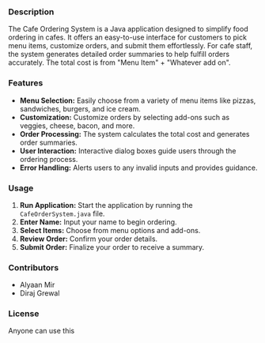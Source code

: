 ### Description
The Cafe Ordering System is a Java application designed to simplify food ordering in cafes. It offers an easy-to-use interface for customers to pick menu items, customize orders, and submit them effortlessly. For cafe staff, the system generates detailed order summaries to help fulfill orders accurately. The total cost is from "Menu Item" + "Whatever add on".

### Features
- **Menu Selection:** Easily choose from a variety of menu items like pizzas, sandwiches, burgers, and ice cream.
- **Customization:** Customize orders by selecting add-ons such as veggies, cheese, bacon, and more.
- **Order Processing:** The system calculates the total cost and generates order summaries.
- **User Interaction:** Interactive dialog boxes guide users through the ordering process.
- **Error Handling:** Alerts users to any invalid inputs and provides guidance.

### Usage
1. **Run Application:** Start the application by running the `CafeOrderSystem.java` file.
2. **Enter Name:** Input your name to begin ordering.
3. **Select Items:** Choose from menu options and add-ons.
4. **Review Order:** Confirm your order details.
5. **Submit Order:** Finalize your order to receive a summary.

### Contributors
- Alyaan Mir
- Diraj Grewal

### License
Anyone can use this
